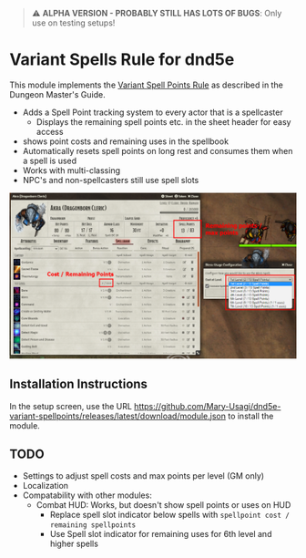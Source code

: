 > :warning: **ALPHA VERSION - PROBABLY STILL HAS LOTS OF BUGS**: Only use on testing setups!

# Variant Spells Rule for dnd5e

This module implements the [Variant Spell Points Rule](https://www.dndbeyond.com/sources/dmg/dungeon-masters-workshop#VariantSpellPoints) as described in the Dungeon Master's Guide. 

* Adds a Spell Point tracking system to every actor that is a spellcaster
  * Displays the remaining spell points etc. in the sheet header for easy access
* shows point costs and remaining uses in the spellbook
* Automatically resets spell points on long rest and consumes them when a spell is used
* Works with multi-classing
* NPC's and non-spellcasters still use spell slots

![Screenshot](images/screenshot.jpg)

## Installation Instructions

In the setup screen, use the URL https://github.com/Mary-Usagi/dnd5e-variant-spellpoints/releases/latest/download/module.json to install the module.

## TODO
- Settings to adjust spell costs and max points per level (GM only)
- Localization
- Compatability with other modules:
  - Combat HUD: Works, but doesn't show spell points or uses on HUD
      - Replace spell slot indicator below spells with `spellpoint cost / remaining spellpoints`
      - Use Spell slot indicator for remaining uses for 6th level and higher spells